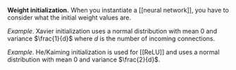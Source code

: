 **Weight initialization.** When you instantiate a [[neural network]], you have to consider what the initial weight values are. 

_Example_. Xavier initialization uses a normal distribution with mean 0 and variance $\frac{1}{d}$ where $d$ is the number of incoming connections.

_Example_. He/Kaiming initialization is used for [[ReLU]] and uses a normal distribution with mean 0 and variance $\frac{2}{d}$.